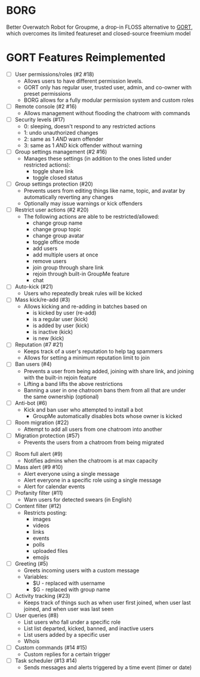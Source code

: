 # BORG
Better Overwatch Robot for Groupme, a drop-in FLOSS alternative to [GORT](https://botsol.net/gort/), which overcomes its limited featureset and closed-source freemium model

# GORT Features Reimplemented

* [ ] User permissions/roles (#2 #18)
  * Allows users to have different permission levels.
  * GORT only has regular user, trusted user, admin, and co-owner with preset permissions
  * BORG allows for a fully modular permission system and custom roles
* [ ] Remote console (#2 #16)
  * Allows management without flooding the chatroom with commands
* [ ] Security levels (#17)
  * 0: sleeping, doesn't respond to any restricted actions
  * 1: undo unauthorized changes
  * 2: same as 1 *AND* warn offender
  * 3: same as 1 *AND* kick offender without warning
* [ ] Group settings management (#2 #16)
  * Manages these settings (in addition to the ones listed under restricted actions):
    * toggle share link
    * toggle closed status
* [ ] Group settings protection (#20)
  * Prevents users from editing things like name, topic, and avatar by automatically reverting any changes
  * Optionally may issue warnings or kick offenders
* [ ] Restrict user actions (#2 #20)
  * The following actions are able to be restricted/allowed:
    * change group name
    * change group topic
    * change group avatar
    * toggle office mode
    * add users
    * add multiple users at once
    * remove users
    * join group through share link
    * rejoin through built-in GroupMe feature
    * chat
* [ ] Auto-kick (#21)
  * Users who repeatedly break rules will be kicked
* [ ] Mass kick/re-add (#3)
  * Allows kicking and re-adding in batches based on
    * is kicked by user (re-add)
    * is a regular user (kick)
    * is added by user (kick)
    * is inactive (kick)
    * is new (kick)
* [ ] Reputation (#7 #21)
  * Keeps track of a user's reputation to help tag spammers
  * Allows for setting a minimum reputation limit to join
* [ ] Ban users (#4)
  * Prevents a user from being added, joining with share link, and joining with the built-in rejoin feature
  * Lifting a band lifts the above restrictions
  * Banning a user in one chatroom bans them from all that are under the same ownership (optional)
* [ ] Anti-bot (#6)
  * Kick and ban user who attempted to install a bot
    * GroupMe automatically disables bots whose owner is kicked
* [ ] Room migration (#22)
  * Attempt to add all users from one chatroom into another
* [ ] Migration protection (#57)
  * Prevents the users from a chatroom from being migrated
<!-- NOTE: This may just be a GORT thing, not a GroupMe thing
* [ ] Anti-ghost
  * Prevents users from exploiting the GroupMe Ghost Rejoin vulnerability
-->
* [ ] Room full alert (#9)
  * Notifies admins when the chatroom is at max capacity
* [ ] Mass alert (#9 #10)
  * Alert everyone using a single message
  * Alert everyone in a specific role using a single message
  * Alert for calendar events
* [ ] Profanity filter (#11)
  * Warn users for detected swears (in English)
* [ ] Content filter (#12)
  * Restricts posting:
    * images
    * videos
    * links
    * events
    * polls
    * uploaded files
    * emojis
* [ ] Greeting (#5)
  * Greets incoming users with a custom message
  * Variables:
    * $U - replaced with username
    * $G - replaced with group name
* [ ] Activity tracking (#23)
  * Keeps track of things such as when user first joined, when user last joined, and when user was last seen
* [ ] User queries (#8)
  * List users who fall under a specific role
  * List list departed, kicked, banned, and inactive users
  * List users added by a specific user
  * Whois
* [ ] Custom commands (#14 #15)
  * Custom replies for a certain trigger
* [ ] Task scheduler (#13 #14)
  * Sends messages and alerts triggered by a time event (timer or date)
